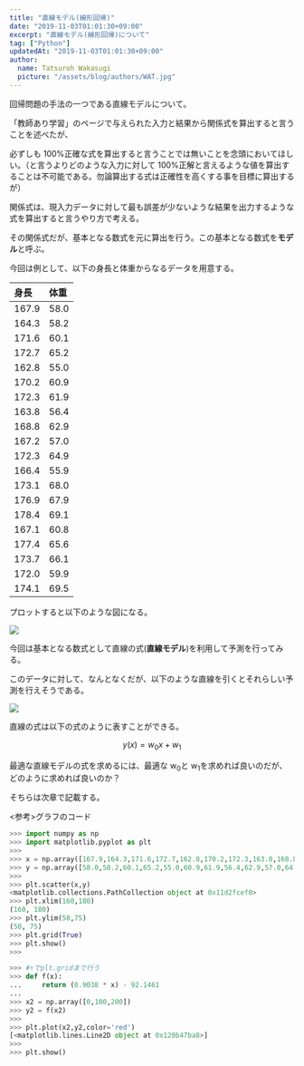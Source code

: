 ```yaml
---
title: "直線モデル(線形回帰)"
date: "2019-11-03T01:01:30+09:00"
excerpt: "直線モデル(線形回帰)について"
tag: ["Python"]
updatedAt: "2019-11-03T01:01:30+09:00"
author:
  name: Tatsuroh Wakasugi
  picture: "/assets/blog/authors/WAT.jpg"
---
```


回帰問題の手法の一つである直線モデルについて。

「教師あり学習」のページで与えられた入力と結果から関係式を算出すると言うことを述べたが、

必ずしも 100%正確な式を算出すると言うことでは無いことを念頭においてほしい。（と言うよりどのような入力に対して 100%正解と言えるような値を算出することは不可能である。勿論算出する式は正確性を高くする事を目標に算出するが）

関係式は、現入力データに対して最も誤差が少ないような結果を出力するような式を算出すると言うやり方で考える。

その関係式だが、基本となる数式を元に算出を行う。この基本となる数式を**モデル**と呼ぶ。

今回は例として、以下の身長と体重からなるデータを用意する。

| 身長  | 体重 |
| :---- | :--- |
| 167.9 | 58.0 |
| 164.3 | 58.2 |
| 171.6 | 60.1 |
| 172.7 | 65.2 |
| 162.8 | 55.0 |
| 170.2 | 60.9 |
| 172.3 | 61.9 |
| 163.8 | 56.4 |
| 168.8 | 62.9 |
| 167.2 | 57.0 |
| 172.3 | 64.9 |
| 166.4 | 55.9 |
| 173.1 | 68.0 |
| 176.9 | 67.9 |
| 178.4 | 69.1 |
| 167.1 | 60.8 |
| 177.4 | 65.6 |
| 173.7 | 66.1 |
| 172.0 | 59.9 |
| 174.1 | 69.5 |

プロットすると以下のような図になる。

![](/assets/note/programming/102_machine_learning/1021_supervised_learning/10211_regression/Figure_16.png)

今回は基本となる数式として直線の式(**直線モデル**)を利用して予測を行ってみる。

このデータに対して、なんとなくだが、以下のような直線を引くとそれらしい予測を行えそうである。

![](/assets/note/programming/102_machine_learning/1021_supervised_learning/10211_regression/Figure_17.png)

直線の式は以下の式のように表すことができる。

$$
y(x) = w_{0} x + w_{1}
$$

最適な直線モデルの式を求めるには、最適な w<sub>0</sub>と w<sub>1</sub>を求めれば良いのだが、どのように求めれば良いのか？

そちらは次章で記載する。

<参考>グラフのコード

```python
>>> import numpy as np
>>> import matplotlib.pyplot as plt
>>>
>>> x = np.array([167.9,164.3,171.6,172.7,162.8,170.2,172.3,163.8,168.8,167.2,172.3,166.4,173.1,176.9,178.4,167.1,177.4,173.7,172.0,174.1])
>>> y = np.array([58.0,58.2,60.1,65.2,55.0,60.9,61.9,56.4,62.9,57.0,64.9,55.9,68.0,67.9,69.1,60.8,65.6,66.1,59.9,69.5])
>>>
>>> plt.scatter(x,y)
<matplotlib.collections.PathCollection object at 0x11d2fcef0>
>>> plt.xlim(160,180)
(160, 180)
>>> plt.ylim(50,75)
(50, 75)
>>> plt.grid(True)
>>> plt.show()
>>>
```

```python
>>> #↑でplt.gridまで行う
>>> def f(x):
...     return (0.9038 * x) - 92.1461
...
>>> x2 = np.array([0,100,200])
>>> y2 = f(x2)
>>>
>>> plt.plot(x2,y2,color='red')
[<matplotlib.lines.Line2D object at 0x120b47ba8>]
>>>
>>> plt.show()
```
